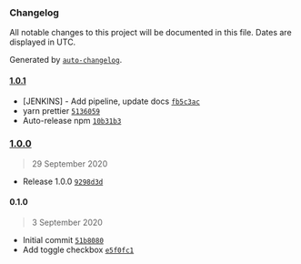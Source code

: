 ### Changelog

All notable changes to this project will be documented in this file. Dates are displayed in UTC.

Generated by [`auto-changelog`](https://github.com/CookPete/auto-changelog).

#### [1.0.1](https://github.com/eea/volto-widget-toggle/compare/1.0.0...1.0.1)

- [JENKINS] - Add pipeline, update docs [`fb5c3ac`](https://github.com/eea/volto-widget-toggle/commit/fb5c3ac401b10e07dd67949d01eae116d7458a79)
- yarn prettier [`5136059`](https://github.com/eea/volto-widget-toggle/commit/51360595bf452c815e526ce10f15aa8a84ad186f)
- Auto-release npm [`10b31b3`](https://github.com/eea/volto-widget-toggle/commit/10b31b3b64330d41f69a033a45030e49d20c16b5)

### [1.0.0](https://github.com/eea/volto-widget-toggle/compare/0.1.0...1.0.0)

> 29 September 2020

- Release 1.0.0 [`9298d3d`](https://github.com/eea/volto-widget-toggle/commit/9298d3d68642670c7b16e31ede0c9299e84c8b65)

#### 0.1.0

> 3 September 2020

- Initial commit [`51b8080`](https://github.com/eea/volto-widget-toggle/commit/51b8080f06ba25c85ef293e053284a66a0b7b845)
- Add toggle checkbox [`e5f0fc1`](https://github.com/eea/volto-widget-toggle/commit/e5f0fc1e6a42fdc9e64da274f4781d73bfd270e2)
